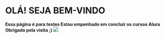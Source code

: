 <h1> <strong> OLÁ! SEJA BEM-VINDO <strong></h1>
Essa página é para testes 
Estou empenhado em concluir os cursos Alura 
Obrigado pela visita ;)
<img src="https://initiate.alphacoders.com/download/giffiles/1936/gif">
